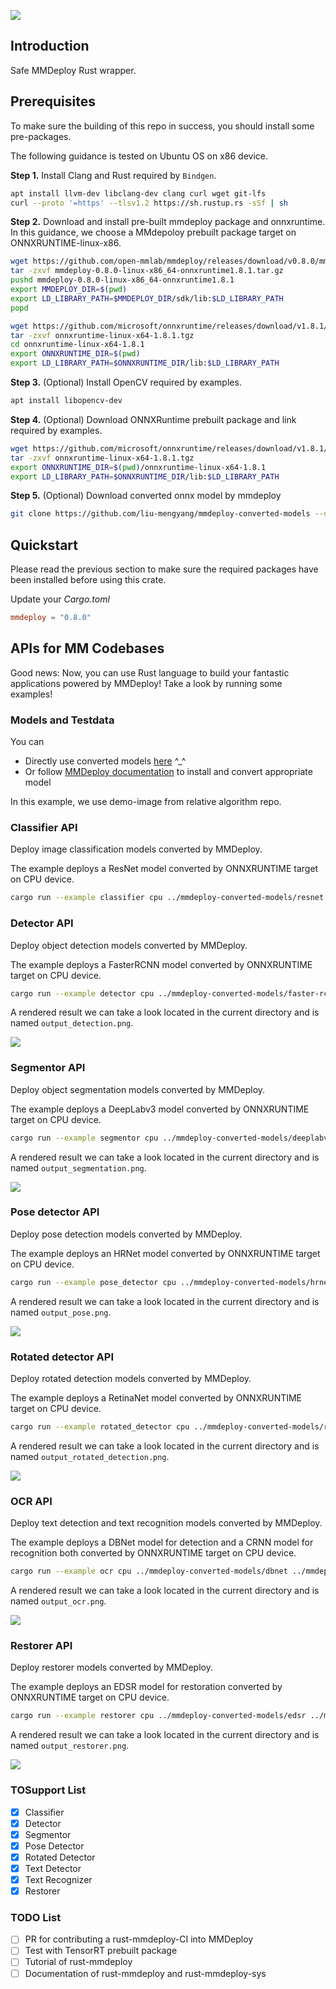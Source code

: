 ![](images/rust-mmdeploy-logo.png)


## Introduction

Safe MMDeploy Rust wrapper.

## Prerequisites

To make sure the building of this repo in success, you should install some pre-packages.

The following guidance is tested on Ubuntu OS on x86 device.

**Step 1.** Install Clang and Rust required by `Bindgen`.

```bash
apt install llvm-dev libclang-dev clang curl wget git-lfs
curl --proto '=https' --tlsv1.2 https://sh.rustup.rs -sSf | sh
```

**Step 2.** Download and install pre-built mmdeploy package and onnxruntime. In this guidance, we choose a MMdepoloy prebuilt package target on ONNXRUNTIME-linux-x86.

```bash
wget https://github.com/open-mmlab/mmdeploy/releases/download/v0.8.0/mmdeploy-0.8.0-linux-x86_64-onnxruntime1.8.1.tar.gz
tar -zxvf mmdeploy-0.8.0-linux-x86_64-onnxruntime1.8.1.tar.gz
pushd mmdeploy-0.8.0-linux-x86_64-onnxruntime1.8.1
export MMDEPLOY_DIR=$(pwd)
export LD_LIBRARY_PATH=$MMDEPLOY_DIR/sdk/lib:$LD_LIBRARY_PATH
popd

wget https://github.com/microsoft/onnxruntime/releases/download/v1.8.1/onnxruntime-linux-x64-1.8.1.tgz
tar -zxvf onnxruntime-linux-x64-1.8.1.tgz
cd onnxruntime-linux-x64-1.8.1
export ONNXRUNTIME_DIR=$(pwd)
export LD_LIBRARY_PATH=$ONNXRUNTIME_DIR/lib:$LD_LIBRARY_PATH
```

**Step 3.** (Optional) Install OpenCV required by examples.

```bash
apt install libopencv-dev
```

**Step 4.** (Optional) Download ONNXRuntime prebuilt package and link required by examples.

```bash
wget https://github.com/microsoft/onnxruntime/releases/download/v1.8.1/onnxruntime-linux-x64-1.8.1.tgz
tar -zxvf onnxruntime-linux-x64-1.8.1.tgz
export ONNXRUNTIME_DIR=$(pwd)/onnxruntime-linux-x64-1.8.1
export LD_LIBRARY_PATH=$ONNXRUNTIME_DIR/lib:$LD_LIBRARY_PATH
```

**Step 5.** (Optional) Download converted onnx model by mmdeploy
```bash
git clone https://github.com/liu-mengyang/mmdeploy-converted-models --depth=1
```


## Quickstart

Please read the previous section to make sure the required packages have been installed before using this crate.

Update your *Cargo.toml*

```toml
mmdeploy = "0.8.0"
```

## APIs for MM Codebases

Good news: Now, you can use Rust language to build your fantastic applications powered by MMDeploy!
Take a look by running some examples! 

### Models and Testdata

You can 

* Directly use converted models [here](https://github.com/liu-mengyang/mmdeploy-converted-models) ^_^
* Or follow [MMDeploy documentation](https://mmdeploy.readthedocs.io/en/latest/get_started.html#convert-model) to install and convert appropriate model

In this example, we use demo-image from relative algorithm repo.

### Classifier API

Deploy image classification models converted by MMDeploy.

The example deploys a ResNet model converted by ONNXRUNTIME target on CPU device.

```bash
cargo run --example classifier cpu ../mmdeploy-converted-models/resnet ../mmclassification/demo/dog.jpg
```

### Detector API

Deploy object detection models converted by MMDeploy.

The example deploys a FasterRCNN model converted by ONNXRUNTIME target on CPU device.

```bash
cargo run --example detector cpu ../mmdeploy-converted-models/faster-rcnn-ort ../mmdetection/demo/demo.jpg
```

A rendered result we can take a look located in the current directory and is named `output_detection.png`.

![](images/output_detection.png)

### Segmentor API

Deploy object segmentation models converted by MMDeploy.

The example deploys a DeepLabv3 model converted by ONNXRUNTIME target on CPU device.

```bash
cargo run --example segmentor cpu ../mmdeploy-converted-models/deeplabv3 ../mmsegmentation/demo/demo.png
```

A rendered result we can take a look located in the current directory and is named `output_segmentation.png`.

![](images/output_segmentation.png)

### Pose detector API

Deploy pose detection models converted by MMDeploy.

The example deploys an HRNet model converted by ONNXRUNTIME target on CPU device.

```bash
cargo run --example pose_detector cpu ../mmdeploy-converted-models/hrnet ../mmdeploy/demo/resources/human-pose.jpg
```

A rendered result we can take a look located in the current directory and is named `output_pose.png`.

![](images/output_pose.png)

### Rotated detector API

Deploy rotated detection models converted by MMDeploy.

The example deploys a RetinaNet model converted by ONNXRUNTIME target on CPU device.

```bash
cargo run --example rotated_detector cpu ../mmdeploy-converted-models/retinanet ../mmrotate/demo/demo.jpg
```

A rendered result we can take a look located in the current directory and is named `output_rotated_detection.png`.

![](images/output_rotated_detection.png)

### OCR API

Deploy text detection and text recognition models converted by MMDeploy.

The example deploys a DBNet model for detection and a CRNN model for recognition both converted by ONNXRUNTIME target on CPU device.

```bash
cargo run --example ocr cpu ../mmdeploy-converted-models/dbnet ../mmdeploy-converted-models/crnn ../mmocr/demo/demo_text_det.jpg
```

A rendered result we can take a look located in the current directory and is named `output_ocr.png`.

![](images/output_ocr.png)

### Restorer API

Deploy restorer models converted by MMDeploy.

The example deploys an EDSR model for restoration converted by ONNXRUNTIME target on CPU device.

```bash
cargo run --example restorer cpu ../mmdeploy-converted-models/edsr ../mmediting/tests/data/lq/baboon_x4.png
```

A rendered result we can take a look located in the current directory and is named `output_restorer.png`.

![](images/output_restorer.png)

### TOSupport List

- [x] Classifier
- [x] Detector
- [x] Segmentor
- [x] Pose Detector
- [x] Rotated Detector
- [x] Text Detector
- [x] Text Recognizer
- [x] Restorer

### TODO List

- [ ] PR for contributing a rust-mmdeploy-CI into MMDeploy
- [ ] Test with TensorRT prebuilt package
- [ ] Tutorial of rust-mmdeploy
- [ ] Documentation of rust-mmdeploy and rust-mmdeploy-sys
